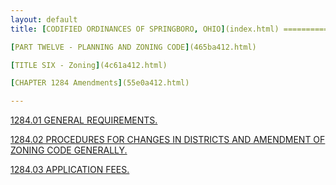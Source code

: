 ```yaml
---
layout: default 
title: [CODIFIED ORDINANCES OF SPRINGBORO, OHIO](index.html) =====================================================

[PART TWELVE - PLANNING AND ZONING CODE](465ba412.html)

[TITLE SIX - Zoning](4c61a412.html)

[CHAPTER 1284 Amendments](55e0a412.html)

---
```


[1284.01 GENERAL REQUIREMENTS.](55eca412.html)

[1284.02 PROCEDURES FOR CHANGES IN DISTRICTS AND AMENDMENT OF ZONING
CODE GENERALLY.](55f0a412.html)

[1284.03 APPLICATION FEES.](55f8a412.html)
